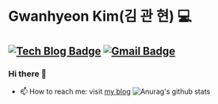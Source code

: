 # Gwanhyeon Kim(김 관 현) 💻
[![Tech Blog Badge](http://img.shields.io/badge/-Tech%20blog-black?style=flat-square&logo=github&link=https://gwanhyeon.github.io/)](https://gwanhyeon.github.io/)
[![Gmail Badge](https://img.shields.io/badge/Gmail-d14836?style=flat-square&logo=Gmail&logoColor=white&link=mailto:kgh940525@gmail.com)](mailto:kgh940525@gmail.com)
---
### Hi there 👋
- 📫 How to reach me: visit [my blog](https://gwanhyeon.github.io/)
![Anurag's github stats](https://github-readme-stats.vercel.app/api?username=gwanhyeon&show_icons=true&theme=radical)
